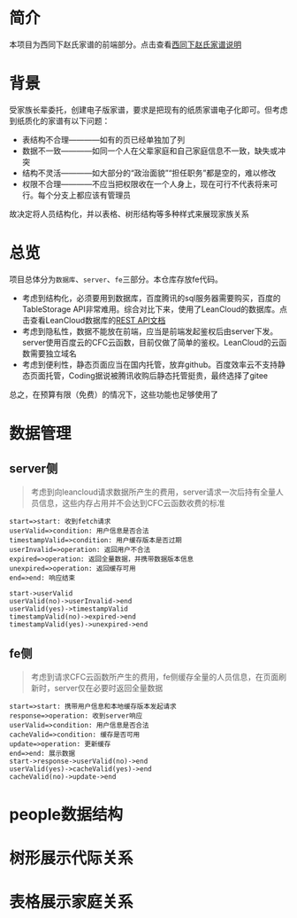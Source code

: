 # 简介
本项目为西同下赵氏家谱的前端部分。点击查看[西同下赵氏家谱说明]()

# 背景
受家族长辈委托，创建电子版家谱，要求是把现有的纸质家谱电子化即可。但考虑到纸质化的家谱有以下问题：
* 表结构不合理————如有的页已经单独加了列
* 数据不一致————如同一个人在父辈家庭和自己家庭信息不一致，缺失或冲突
* 结构不灵活————如大部分的“政治面貌”“担任职务”都是空的，难以修改
* 权限不合理————不应当把权限收在一个人身上，现在可行不代表将来可行。每个分支上都应该有管理员    

故决定将人员结构化，并以表格、树形结构等多种样式来展现家族关系

# 总览
项目总体分为`数据库`、`server`、`fe`三部分。本仓库存放fe代码。
* 考虑到结构化，必须要用到数据库，百度腾讯的sql服务器需要购买，百度的TableStorage API非常难用。综合对比下来，使用了LeanCloud的数据库。点击查看LeanCloud数据库的[REST API文档](https://leancloud.cn/docs/rest_api.html)
* 考虑到隐私性，数据不能放在前端，应当是前端发起鉴权后由server下发。server使用百度云的CFC云函数，目前仅做了简单的鉴权。LeanCloud的云函数需要独立域名
* 考虑到便利性，静态页面应当在国内托管，放弃github。百度效率云不支持静态页面托管，Coding据说被腾讯收购后静态托管挺贵，最终选择了gitee    

总之，在预算有限（免费）的情况下，这些功能也足够使用了

# 数据管理

## server侧

> 考虑到向leancloud请求数据所产生的费用，server请求一次后持有全量人员信息，这些内存占用并不会达到CFC云函数收费的标准

```flow
start=>start: 收到fetch请求
userValid=>condition: 用户信息是否合法
timestampValid=>condition: 用户缓存版本是否过期
userInvalid=>operation: 返回用户不合法
expired=>operation: 返回全量数据，并携带数据版本信息
unexpired=>operation: 返回缓存可用
end=>end: 响应结束

start->userValid
userValid(no)->userInvalid->end
userValid(yes)->timestampValid
timestampValid(no)->expired->end
timestampValid(yes)->unexpired->end
```

## fe侧

> 考虑到请求CFC云函数所产生的费用，fe侧缓存全量的人员信息，在页面刷新时，server仅在必要时返回全量数据

```flow
start=>start: 携带用户信息和本地缓存版本发起请求
response=>operation: 收到server响应
userValid=>condition: 用户信息是否合法
cacheValid=>condition: 缓存是否可用
update=>operation: 更新缓存
end=>end: 展示数据
start->response->userValid(no)->end
userValid(yes)->cacheValid(yes)->end
cacheValid(no)->update->end
```

# people数据结构

# 树形展示代际关系

# 表格展示家庭关系